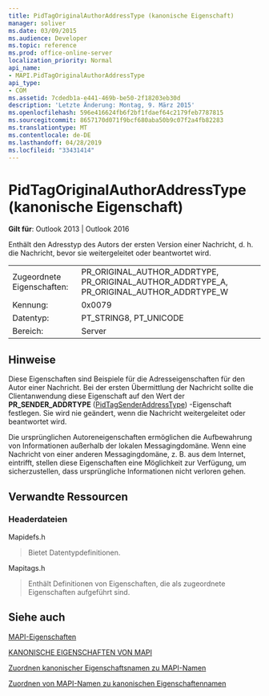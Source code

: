 ```yaml
---
title: PidTagOriginalAuthorAddressType (kanonische Eigenschaft)
manager: soliver
ms.date: 03/09/2015
ms.audience: Developer
ms.topic: reference
ms.prod: office-online-server
localization_priority: Normal
api_name:
- MAPI.PidTagOriginalAuthorAddressType
api_type:
- COM
ms.assetid: 7cdedb1a-e441-469b-be50-2f18203eb30d
description: 'Letzte Änderung: Montag, 9. März 2015'
ms.openlocfilehash: 596e416624fb6f2bf1fdaef64c2179feb7787815
ms.sourcegitcommit: 8657170d071f9bcf680aba50b9c07f2a4fb82283
ms.translationtype: MT
ms.contentlocale: de-DE
ms.lasthandoff: 04/28/2019
ms.locfileid: "33431414"
---
```

# <a name="pidtagoriginalauthoraddresstype-canonical-property"></a>PidTagOriginalAuthorAddressType (kanonische Eigenschaft)

  
  
**Gilt für**: Outlook 2013 | Outlook 2016 
  
Enthält den Adresstyp des Autors der ersten Version einer Nachricht, d. h. die Nachricht, bevor sie weitergeleitet oder beantwortet wird.
  
|||
|:-----|:-----|
|Zugeordnete Eigenschaften:  <br/> |PR_ORIGINAL_AUTHOR_ADDRTYPE, PR_ORIGINAL_AUTHOR_ADDRTYPE_A, PR_ORIGINAL_AUTHOR_ADDRTYPE_W  <br/> |
|Kennung:  <br/> |0x0079  <br/> |
|Datentyp:  <br/> |PT_STRING8, PT_UNICODE  <br/> |
|Bereich:  <br/> |Server  <br/> |
   
## <a name="remarks"></a>Hinweise

Diese Eigenschaften sind Beispiele für die Adresseigenschaften für den Autor einer Nachricht. Bei der ersten Übermittlung der Nachricht sollte die Clientanwendung diese Eigenschaft auf den Wert der **PR_SENDER_ADDRTYPE** ([PidTagSenderAddressType](pidtagsenderaddresstype-canonical-property.md)) -Eigenschaft festlegen. Sie wird nie geändert, wenn die Nachricht weitergeleitet oder beantwortet wird.
  
Die ursprünglichen Autoreneigenschaften ermöglichen die Aufbewahrung von Informationen außerhalb der lokalen Messagingdomäne. Wenn eine Nachricht von einer anderen Messagingdomäne, z. B. aus dem Internet, eintrifft, stellen diese Eigenschaften eine Möglichkeit zur Verfügung, um sicherzustellen, dass ursprüngliche Informationen nicht verloren gehen.
  
## <a name="related-resources"></a>Verwandte Ressourcen

### <a name="header-files"></a>Headerdateien

Mapidefs.h
  
> Bietet Datentypdefinitionen.
    
Mapitags.h
  
> Enthält Definitionen von Eigenschaften, die als zugeordnete Eigenschaften aufgeführt sind.
    
## <a name="see-also"></a>Siehe auch



[MAPI-Eigenschaften](mapi-properties.md)
  
[KANONISCHE EIGENSCHAFTEN VON MAPI](mapi-canonical-properties.md)
  
[Zuordnen kanonischer Eigenschaftsnamen zu MAPI-Namen](mapping-canonical-property-names-to-mapi-names.md)
  
[Zuordnen von MAPI-Namen zu kanonischen Eigenschaftennamen](mapping-mapi-names-to-canonical-property-names.md)

